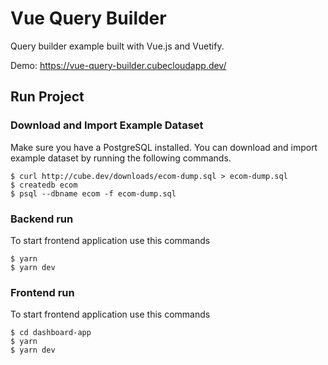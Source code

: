 # Vue Query Builder

Query builder example built with Vue.js and Vuetify.

Demo: https://vue-query-builder.cubecloudapp.dev/

## Run Project

### Download and Import Example Dataset

Make sure you have a PostgreSQL installed. You can download and import example dataset by running the following commands.

```
$ curl http://cube.dev/downloads/ecom-dump.sql > ecom-dump.sql
$ createdb ecom
$ psql --dbname ecom -f ecom-dump.sql
```

### Backend run
To start frontend application use this commands
```
$ yarn
$ yarn dev
```

### Frontend run
To start frontend application use this commands
```
$ cd dashboard-app
$ yarn
$ yarn dev
```

